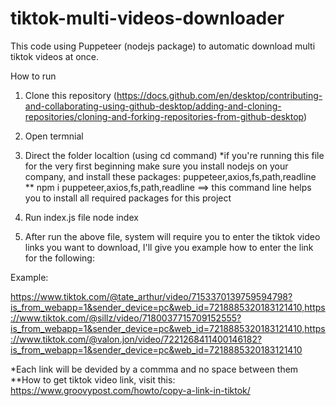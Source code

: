 # tiktok-multi-videos-downloader
This code using Puppeteer (nodejs package) to automatic download multi tiktok videos at once.

How to run 

1. Clone this repository (https://docs.github.com/en/desktop/contributing-and-collaborating-using-github-desktop/adding-and-cloning-repositories/cloning-and-forking-repositories-from-github-desktop)
2. Open termnial 
3. Direct the folder localtion (using cd command)
*if you're running this file for the very first beginning make sure you install nodejs on your company, and install these packages: puppeteer,axios,fs,path,readline
** npm i puppeteer,axios,fs,path,readline ==> this command line helps you to install all required packages for this project 
4. Run index.js file
node index

5. After run the above file, system will require you to enter the tiktok video links you want to download, I'll give you example how to enter the link for the following:

Example: 

https://www.tiktok.com/@tate_arthur/video/7153370139759594798?is_from_webapp=1&sender_device=pc&web_id=7218885320183121410,https://www.tiktok.com/@sillz/video/7180037715709152555?is_from_webapp=1&sender_device=pc&web_id=7218885320183121410,https://www.tiktok.com/@valon.jon/video/7221268411400146182?is_from_webapp=1&sender_device=pc&web_id=7218885320183121410

*Each link will be devided by a commma and no space between them 
**How to get tiktok video link, visit this: https://www.groovypost.com/howto/copy-a-link-in-tiktok/



